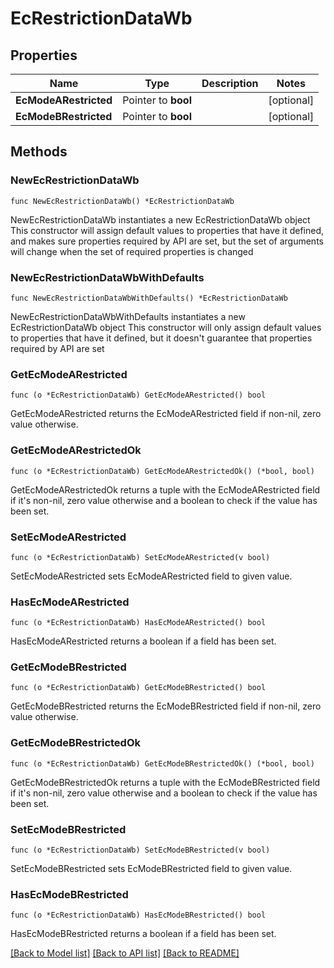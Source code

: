 # EcRestrictionDataWb

## Properties

Name | Type | Description | Notes
------------ | ------------- | ------------- | -------------
**EcModeARestricted** | Pointer to **bool** |  | [optional] 
**EcModeBRestricted** | Pointer to **bool** |  | [optional] 

## Methods

### NewEcRestrictionDataWb

`func NewEcRestrictionDataWb() *EcRestrictionDataWb`

NewEcRestrictionDataWb instantiates a new EcRestrictionDataWb object
This constructor will assign default values to properties that have it defined,
and makes sure properties required by API are set, but the set of arguments
will change when the set of required properties is changed

### NewEcRestrictionDataWbWithDefaults

`func NewEcRestrictionDataWbWithDefaults() *EcRestrictionDataWb`

NewEcRestrictionDataWbWithDefaults instantiates a new EcRestrictionDataWb object
This constructor will only assign default values to properties that have it defined,
but it doesn't guarantee that properties required by API are set

### GetEcModeARestricted

`func (o *EcRestrictionDataWb) GetEcModeARestricted() bool`

GetEcModeARestricted returns the EcModeARestricted field if non-nil, zero value otherwise.

### GetEcModeARestrictedOk

`func (o *EcRestrictionDataWb) GetEcModeARestrictedOk() (*bool, bool)`

GetEcModeARestrictedOk returns a tuple with the EcModeARestricted field if it's non-nil, zero value otherwise
and a boolean to check if the value has been set.

### SetEcModeARestricted

`func (o *EcRestrictionDataWb) SetEcModeARestricted(v bool)`

SetEcModeARestricted sets EcModeARestricted field to given value.

### HasEcModeARestricted

`func (o *EcRestrictionDataWb) HasEcModeARestricted() bool`

HasEcModeARestricted returns a boolean if a field has been set.

### GetEcModeBRestricted

`func (o *EcRestrictionDataWb) GetEcModeBRestricted() bool`

GetEcModeBRestricted returns the EcModeBRestricted field if non-nil, zero value otherwise.

### GetEcModeBRestrictedOk

`func (o *EcRestrictionDataWb) GetEcModeBRestrictedOk() (*bool, bool)`

GetEcModeBRestrictedOk returns a tuple with the EcModeBRestricted field if it's non-nil, zero value otherwise
and a boolean to check if the value has been set.

### SetEcModeBRestricted

`func (o *EcRestrictionDataWb) SetEcModeBRestricted(v bool)`

SetEcModeBRestricted sets EcModeBRestricted field to given value.

### HasEcModeBRestricted

`func (o *EcRestrictionDataWb) HasEcModeBRestricted() bool`

HasEcModeBRestricted returns a boolean if a field has been set.


[[Back to Model list]](../README.md#documentation-for-models) [[Back to API list]](../README.md#documentation-for-api-endpoints) [[Back to README]](../README.md)


